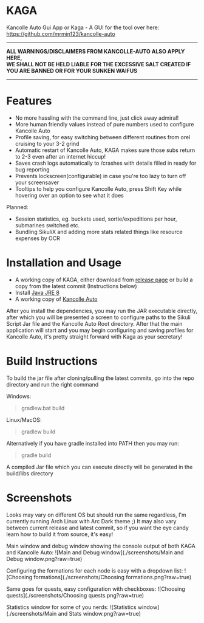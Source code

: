# KAGA
Kancolle Auto Gui App or Kaga - A GUI for the tool over here: https://github.com/mrmin123/kancolle-auto

---
**ALL WARNINGS/DISCLAIMERS FROM KANCOLLE-AUTO ALSO APPLY HERE,  
WE SHALL NOT BE HELD LIABLE FOR THE EXCESSIVE SALT CREATED IF YOU ARE BANNED OR FOR YOUR SUNKEN WAIFUS**

---

# Features

- No more hassling with the command line, just click away admiral!
- More human friendly values instead of pure numbers used to configure Kancolle Auto
- Profile saving, for easy switching between different routines from orel cruising to your 3-2 grind
- Automatic restart of Kancolle Auto, KAGA makes sure those subs return to 2-3 even after an internet hiccup!
- Saves crash logs automatically to <Kancolle Auto Directory>/crashes with details filled in ready for bug reporting
- Prevents lockscreen(configurable) in case you're too lazy to turn off your screensaver
- Tooltips to help you configure Kancolle Auto, press Shift Key while hovering over an option to see what it does

Planned:
- Session statistics, eg. buckets used, sortie/expeditions per hour, submarines switched etc.
- Bundling SikuliX and adding more stats related things like resource expenses by OCR

# Installation and Usage

* A working copy of KAGA, either download from [release page](https://github.com/waicool20/KAGA/releases) or build a copy from the latest commit (Instructions below)
* Install [Java JRE 8](http://www.oracle.com/technetwork/java/javase/downloads/jre8-downloads-2133155.html)
* A working copy of [Kancolle Auto](https://github.com/mrmin123/kancolle-auto)

After you install the dependencies, you may run the JAR executable directly, after which you will be presented a screen to configure paths to the Sikuli Script Jar file and the Kancolle Auto Root directory.
After that the main application will start and you may begin configuring and saving profiles for Kancolle Auto, it's pretty straight forward with Kaga as your secretary!

# Build Instructions

To build the jar file after cloning/pulling the latest commits, go into the repo directory and run the right command

Windows:

> gradlew.bat build

Linux/MacOS:

> gradlew build

Alternatively if you have gradle installed into PATH then you may run:

> gradle build

A compiled Jar file which you can execute directly will be generated in the build/libs directory

# Screenshots

Looks may vary on different OS but should run the same regardless, I'm currently running Arch Linux with Arc Dark theme ;) 
It may also vary between current release and latest commit, so if you want the eye candy learn how to build it from source, it's easy!


Main window and debug window showing the console output of both KAGA and Kancolle Auto:
![Main and Debug window](./screenshots/Main and Debug window.png?raw=true)

Configuring the formations for each node is easy with a dropdown list:
![Choosing formations](./screenshots/Choosing formations.png?raw=true)

Same goes for quests, easy configuration with checkboxes:
![Choosing quests](./screenshots/Choosing quests.png?raw=true)

Statistics window for some of you nerds:
![Statistics window](./screenshots/Main and Stats window.png?raw=true)


